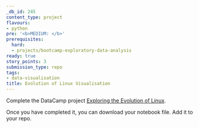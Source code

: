 ```yaml
---
_db_id: 245
content_type: project
flavours:
- python
pre: '<b>MEDIUM: </b>'
prerequisites:
  hard:
  - projects/bootcamp-exploratory-data-analysis
ready: true
story_points: 3
submission_type: repo
tags:
- data-visualisation
title: Evolution of Linux Visualisation
---
```


Complete the DataCamp project
[Exploring the Evolution of Linux](https://www.datacamp.com/projects/111).

Once you have completed it, you can download your notebook file. Add it to your repo.
